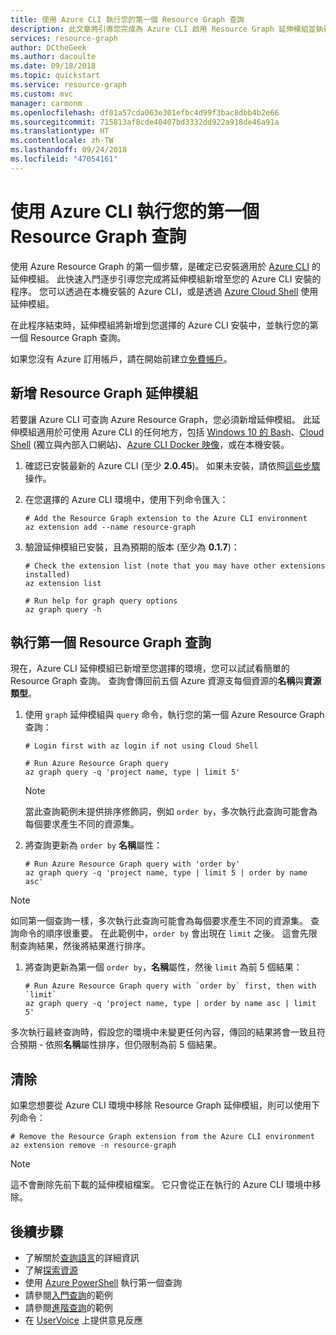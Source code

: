 ```yaml
---
title: 使用 Azure CLI 執行您的第一個 Resource Graph 查詢
description: 此文章將引導您完成為 Azure CLI 啟用 Resource Graph 延伸模組並執行第一個查詢的步驟。
services: resource-graph
author: DCtheGeek
ms.author: dacoulte
ms.date: 09/18/2018
ms.topic: quickstart
ms.service: resource-graph
ms.custom: mvc
manager: carmonm
ms.openlocfilehash: df01a57cda063e301efbc4d99f3bac8dbb4b2e66
ms.sourcegitcommit: 715813af8cde40407bd3332dd922a918de46a91a
ms.translationtype: HT
ms.contentlocale: zh-TW
ms.lasthandoff: 09/24/2018
ms.locfileid: "47054161"
---
```

# <a name="run-your-first-resource-graph-query-using-azure-cli"></a>使用 Azure CLI 執行您的第一個 Resource Graph 查詢

使用 Azure Resource Graph 的第一個步驟，是確定已安裝適用於 [Azure CLI](/cli/azure/) 的延伸模組。 此快速入門逐步引導您完成將延伸模組新增至您的 Azure CLI 安裝的程序。 您可以透過在本機安裝的 Azure CLI，或是透過 [Azure Cloud Shell](https://shell.azure.com) 使用延伸模組。

在此程序結束時，延伸模組將新增到您選擇的 Azure CLI 安裝中，並執行您的第一個 Resource Graph 查詢。

如果您沒有 Azure 訂用帳戶，請在開始前建立[免費帳戶](https://azure.microsoft.com/free/)。

## <a name="add-the-resource-graph-extension"></a>新增 Resource Graph 延伸模組

若要讓 Azure CLI 可查詢 Azure Resource Graph，您必須新增延伸模組。 此延伸模組適用於可使用 Azure CLI 的任何地方，包括 [Windows 10 的 Bash](/windows/wsl/install-win10)、[Cloud Shell](https://shell.azure.com) (獨立與內部入口網站)、[Azure CLI Docker 映像](https://hub.docker.com/r/microsoft/azure-cli/)，或在本機安裝。

1. 確認已安裝最新的 Azure CLI (至少 **2.0.45**)。 如果未安裝，請依照[這些步驟](/cli/azure/install-azure-cli-windows?view=azure-cli-latest)操作。

1. 在您選擇的 Azure CLI 環境中，使用下列命令匯入：

   ```azurecli-interactive
   # Add the Resource Graph extension to the Azure CLI environment
   az extension add --name resource-graph
   ```

1. 驗證延伸模組已安裝，且為預期的版本 (至少為 **0.1.7**)：

   ```azurecli-interactive
   # Check the extension list (note that you may have other extensions installed)
   az extension list

   # Run help for graph query options
   az graph query -h
   ```

## <a name="run-your-first-resource-graph-query"></a>執行第一個 Resource Graph 查詢

現在，Azure CLI 延伸模組已新增至您選擇的環境，您可以試試看簡單的 Resource Graph 查詢。 查詢會傳回前五個 Azure 資源支每個資源的**名稱**與**資源類型**。

1. 使用 `graph` 延伸模組與 `query` 命令，執行您的第一個 Azure Resource Graph 查詢：

   ```azurecli-interactive
   # Login first with az login if not using Cloud Shell

   # Run Azure Resource Graph query
   az graph query -q 'project name, type | limit 5'
   ```

   > [!NOTE]
   > 當此查詢範例未提供排序修飾詞，例如 `order by`，多次執行此查詢可能會為每個要求產生不同的資源集。

1. 將查詢更新為 `order by` **名稱**屬性：

   ```azurecli-interactive
   # Run Azure Resource Graph query with 'order by'
   az graph query -q 'project name, type | limit 5 | order by name asc'
   ```

  > [!NOTE]
  > 如同第一個查詢一樣，多次執行此查詢可能會為每個要求產生不同的資源集。 查詢命令的順序很重要。 在此範例中，`order by` 會出現在 `limit` 之後。 這會先限制查詢結果，然後將結果進行排序。

1. 將查詢更新為第一個 `order by`，**名稱**屬性，然後 `limit` 為前 5 個結果：

   ```azurecli-interactive
   # Run Azure Resource Graph query with `order by` first, then with `limit`
   az graph query -q 'project name, type | order by name asc | limit 5'
   ```

多次執行最終查詢時，假設您的環境中未變更任何內容，傳回的結果將會一致且符合預期 - 依照**名稱**屬性排序，但仍限制為前 5 個結果。

## <a name="cleanup"></a>清除

如果您想要從 Azure CLI 環境中移除 Resource Graph 延伸模組，則可以使用下列命令：

```azurecli-interactive
# Remove the Resource Graph extension from the Azure CLI environment
az extension remove -n resource-graph
```

> [!NOTE]
> 這不會刪除先前下載的延伸模組檔案。 它只會從正在執行的 Azure CLI 環境中移除。

## <a name="next-steps"></a>後續步驟

- 了解關於[查詢語言](./concepts/query-language.md)的詳細資訊
- 了解[探索資源](./concepts/explore-resources.md)
- 使用 [Azure PowerShell](first-query-powershell.md) 執行第一個查詢
- 請參閱[入門查詢](./samples/starter.md)的範例
- 請參閱[進階查詢](./samples/advanced.md)的範例
- 在 [UserVoice](https://feedback.azure.com/forums/915958-azure-governance) 上提供意見反應